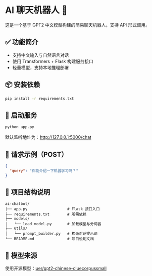 
# AI 聊天机器人 🤖

这是一个基于 GPT2 中文模型构建的简易聊天机器人，支持 API 形式调用。

## ✅ 功能简介
- 支持中文输入与自然语言对话
- 使用 Transformers + Flask 构建服务接口
- 轻量模型，支持本地推理部署

## 📦 安装依赖
```bash
pip install -r requirements.txt
```

## 🚀 启动服务
```bash
python app.py
```
默认监听地址为：http://127.0.0.1:5000/chat

## 📡 请求示例（POST）
```json
{
  "query": "你能介绍一下机器学习吗？"
}
```

## 📁 项目结构说明
```
ai-chatbot/
├── app.py                  # Flask 接口入口
├── requirements.txt        # 所需依赖
├── models/
│   └── load_model.py       # 加载模型与分词器
├── utils/
│   └── prompt_builder.py   # 构造对话提示词
└── README.md               # 项目说明文档
```

## 🔗 模型来源
使用开源模型：[uer/gpt2-chinese-cluecorpussmall](https://huggingface.co/uer/gpt2-chinese-cluecorpussmall)

